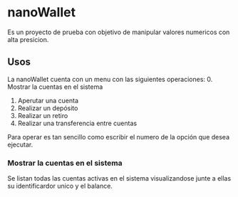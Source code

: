 # nanoWallet

Es un proyecto de prueba con objetivo de manipular valores numericos con alta presicion.

## Usos

La nanoWallet cuenta con un menu con las siguientes operaciones:
 0. Mostrar la cuentas en el sistema
 1. Aperutar una cuenta
 2. Realizar un depósito
 3. Realizar un retiro
 4. Realizar una transferencia entre cuentas

Para operar es tan sencillo como escribir el numero de la opción que desea ejecutar.

### Mostrar la cuentas en el sistema

Se listan todas las cuentas activas en el sistema visualizandose junte a ellas su identificardor unico y el balance.